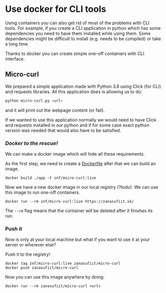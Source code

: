 # Use docker for CLI tools

Using containers you can also get rid of most of the problems with CLI tools. For example, if you create a CLI application in python which has some dependencies you need to have them installed while using them. Some dependencies might be difficult to install (e.g. needs to be compiled) or take a long time.

Thanks to docker you can create simple one-off containers with CLI interface.

## Micro-curl
We prepared a simple application made with Python 3.8 using Click (for CLI) and requests libraries. All this application does is allowing us to do:

```bash
python micro-curl.py <url>
```

and it will print out the webpage content (or fail).

If we wanted to use this application normally we would need to have Click and requests installed in our python and if for some case exact python version was needed that would also have to be satisfied.

### *Docker to the rescue!*

We can make a docker image which will hide all these requirements.


As the first step, we need to create a [Dockerfile](app/Dockerfile) after that we can build an image.

```
docker build ./app -t znf/micro-curl:live
```

Now we have a new docker image in our local registry (?todo).
We can use this image to run one-off containers.
```
docker run --rm znf/micro-curl:live https://zanasufiit.sk/
```

The `--rm` flag means that the container will be deleted after it finishes its run.

### Push it
Now is only at your local machine but what if you want to use it at your server or wherever else? 

Push it to the registry!

```
docker tag znf/micro-curl:live zanasufiit/micro-curl
docker push zanasufiit/micro-curl
```

Now you can use this image anywhere by doing:

```
docker run --rm zanasufiit/micro-curl <url>
```